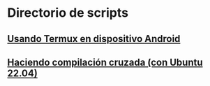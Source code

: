 # Directorio de scripts

## [Usando Termux en dispositivo Android](termux)

## [Haciendo compilación cruzada (con Ubuntu 22.04)](cross-compile)